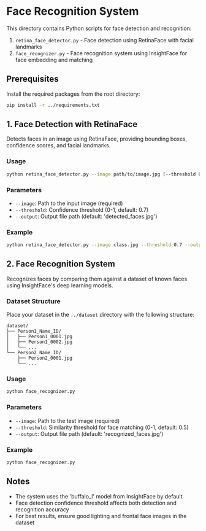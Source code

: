 # Face Recognition System

This directory contains Python scripts for face detection and recognition:
1. `retina_face_detector.py` - Face detection using RetinaFace with facial landmarks
2. `face_recognizer.py` - Face recognition system using InsightFace for face embedding and matching

## Prerequisites

Install the required packages from the root directory:
```bash
pip install -r ../requirements.txt
```

## 1. Face Detection with RetinaFace

Detects faces in an image using RetinaFace, providing bounding boxes, confidence scores, and facial landmarks.

### Usage
```bash
python retina_face_detector.py --image path/to/image.jpg [--threshold 0.7] [--output output.jpg]
```

### Parameters
- `--image`: Path to the input image (required)
- `--threshold`: Confidence threshold (0-1, default: 0.7)
- `--output`: Output file path (default: 'detected_faces.jpg')

### Example
```bash
python retina_face_detector.py --image class.jpg --threshold 0.7 --output detected_faces.jpg
```

## 2. Face Recognition System

Recognizes faces by comparing them against a dataset of known faces using InsightFace's deep learning models.

### Dataset Structure
Place your dataset in the `../dataset` directory with the following structure:
```
dataset/
├── Person1_Name_ID/
│   ├── Person1_0001.jpg
│   ├── Person1_0002.jpg
│   └── ...
└── Person2_Name_ID/
    ├── Person2_0001.jpg
    └── ...
```

### Usage
```bash
python face_recognizer.py 
```

### Parameters
- `--image`: Path to the test image (required)
- `--threshold`: Similarity threshold for face matching (0-1, default: 0.5)
- `--output`: Output file path (default: 'recognized_faces.jpg')

### Example
```bash
python face_recognizer.py 
```

## Notes
- The system uses the 'buffalo_l' model from InsightFace by default
- Face detection confidence threshold affects both detection and recognition accuracy
- For best results, ensure good lighting and frontal face images in the dataset
